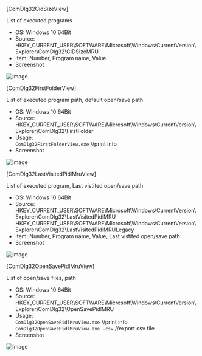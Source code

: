 [ComDlg32CidSizeView]  

List of executed programs  
- OS: Windows 10 64Bit
- Source: HKEY_CURRENT_USER\SOFTWARE\Microsoft\Windows\CurrentVersion\Explorer\ComDlg32\CIDSizeMRU
- Item: Number, Program name, Value
- Screenshot

![image](https://user-images.githubusercontent.com/69110090/93659780-f5387880-fa83-11ea-9b1c-8ca562d032fa.png)  

[ComDlg32FirstFolderView]  

List of executed program path, default open/save path  
- OS: Windows 10 64Bit
- Source: HKEY_CURRENT_USER\SOFTWARE\Microsoft\Windows\CurrentVersion\Explorer\ComDlg32\FirstFolder
- Usage:  
`ComDlg32FirstFolderView.exe` //print info  
- Screenshot

![image](https://user-images.githubusercontent.com/69110090/93659987-88be7900-fa85-11ea-931c-c7d3cf3f5245.png)  



[ComDlg32LastVisitedPidlMruView]  

List of executed program, Last vistited open/save path  
- OS: Windows 10 64Bit
- Source: HKEY_CURRENT_USER\SOFTWARE\Microsoft\Windows\CurrentVersion\Explorer\ComDlg32\LastVisitedPidlMRU  
HKEY_CURRENT_USER\SOFTWARE\Microsoft\Windows\CurrentVersion\Explorer\ComDlg32\LastVisitedPidlMRULegacy
- Item: Number, Program name, Value, Last vistited open/save path
- Screenshot

![image](https://user-images.githubusercontent.com/69110090/93660365-118ae400-fa89-11ea-89a2-8207290cee62.png)  


[ComDlg32OpenSavePidlMruView]  

List of open/save files, path  
- OS: Windows 10 64Bit
- Source: HKEY_CURRENT_USER\SOFTWARE\Microsoft\Windows\CurrentVersion\Explorer\ComDlg32\OpenSavePidlMRU
- Usage:  
`ComDlg32OpenSavePidlMruView.exe` //print info  
`ComDlg32OpenSavePidlMruView.exe -csv` //export csv file  
- Screenshot

![image](https://user-images.githubusercontent.com/69110090/93660601-bc040680-fa8b-11ea-873c-e797fa3241e9.png)  

